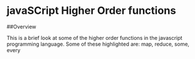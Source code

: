 # javaSCript Higher Order functions

##Overview

This is a brief look at some of the higher order functions in the javascript programming language.
Some of these highlighted are: map, reduce, some, every
